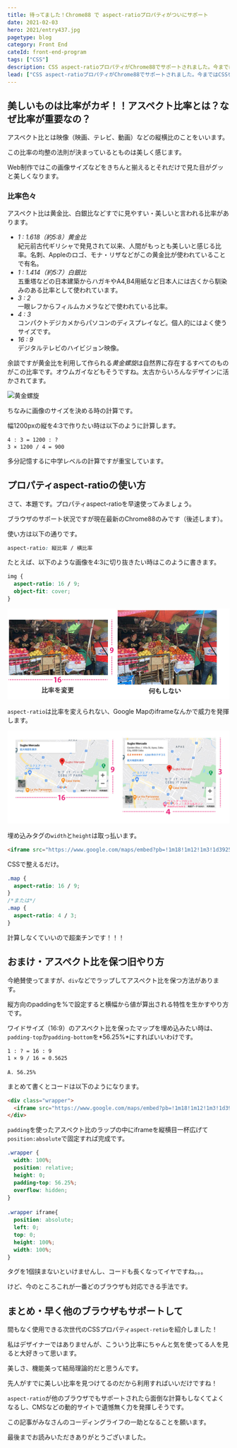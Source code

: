 ```yaml
---
title: 待ってました！Chrome88 で aspect-ratioプロパティがついにサポート
date: 2021-02-03
hero: 2021/entry437.jpg
pagetype: blog
category: Front End
cateId: front-end-program
tags: ["CSS"]
description: CSS aspect-ratioプロパティがChrome88でサポートされました。今まではCSSを駆使して縦横の比率（アスペクト比）を保ってましたが、不要になる日も間近。早めに使い方を覚えて来るべき日に備えましょう。旧アスペクト比の保ち方も合わせてご紹介します。
lead: ["CSS aspect-ratioプロパティがChrome88でサポートされました。今まではCSSを駆使して縦横の比率（アスペクト比）を保ってましたが、不要になる日も間近。早めに使い方を覚えて来るべき日に備えましょう。旧アスペクト比の保ち方も合わせてご紹介します。"]
---
```

## 美しいものは比率がカギ！！アスペクト比率とは？なぜ比率が重要なの？
アスペクト比とは映像（映画、テレビ、動画）などの縦横比のことをいいます。

この比率の均整の法則が決まっているとものは美しく感じます。

Web制作ではこの画像サイズなどをきちんと揃えるとそれだけで見た目がグッと美しくなります。

### 比率色々
アスペクト比は黄金比、白銀比などすでに見やすい・美しいと言われる比率があります。

* *1 : 1.618（約5:8）黄金比*<br>紀元前古代ギリシャで発見されて以来、人間がもっとも美しいと感じる比率。名刺、Appleのロゴ、モナ・リザなどがこの黄金比が使われていることで有名。
* *1 : 1.414（約5:7）白銀比*<br>五重塔などの日本建築からハガキやA4,B4用紙など日本人には古くから馴染みのある比率として使われています。
* *3 : 2*<br>一眼レフからフィルムカメラなどで使われている比率。
* *4 : 3*<br>コンパクトデジカメからパソコンのディスプレイなど。個人的にはよく使うサイズです。
* *16 : 9*<br>デジタルテレビのハイビジョン映像。

余談ですが黄金比を利用して作られる*黄金螺旋*は自然界に存在するすべてのものがこの比率です。オウムガイなどもそうですね。太古からいろんなデザインに活かされてます。

![黄金螺旋](https://upload.wikimedia.org/wikipedia/commons/a/a5/FakeRealLogSpiral.svg)

ちなみに画像のサイズを決める時の計算です。

幅1200pxの縦を4:3で作りたい時は以下のように計算します。

```
4 : 3 = 1200 : ?
3 × 1200 / 4 = 900
```
多分記憶するに中学レベルの計算ですが重宝しています。

## プロパティaspect-ratioの使い方
さて、本題です。プロパティaspect-ratioを早速使ってみましょう。

ブラウザのサポート状況ですが現在最新のChrome88のみです（後述します）。

使い方は以下の通りです。

```css
aspect-ratio: 縦比率 / 横比率
```

たとえば、以下のような画像を4:3に切り抜きたい時はこのように書きます。

```css
img {
  aspect-ratio: 16 / 9;
  object-fit: cover;
}
```

![トリムされた画像](./images/2021/02/entry437-01.jpg)

`aspect-ratio`は比率を変えられない、Google Mapのiframeなんかで威力を発揮します。

![トリムされた画像](./images/2021/02/entry437-02.jpg)

埋め込みタグの`width`と`height`は取っ払います。

```html
<iframe src="https://www.google.com/maps/embed?pb=!1m18!1m12!1m3!1d3925.122371116283!2d123.90344001452674!3d10.332090870063556!2m3!1f0!2f0!3f0!3m2!1i1024!2i768!4f13.1!3m3!1m2!1s0x33a99921c900ebc3%3A0x66f02283ad1bcaf4!2sSugbo%20Mercado!5e0!3m2!1sja!2sph!4v1612605096930!5m2!1sja!2sph" frameborder="0" style="border:0;" allowfullscreen="" aria-hidden="false" tabindex="0" class="map"></iframe>
```
CSSで整えるだけ。

```css
.map {
  aspect-ratio: 16 / 9;
}
/*または*/
.map {
  aspect-ratio: 4 / 3;
}
```
計算しなくていいので超楽チンです！！！

## おまけ・アスペクト比を保つ旧やり方
今絶賛使ってますが、`div`などでラップしてアスペクト比を保つ方法があります。

縦方向のpaddingを%で設定すると横幅から値が算出される特性を生かすやり方です。

ワイドサイズ（16:9）のアスペクト比を保ったマップを埋め込みたい時は、`padding-top`か`padding-bottom`を*56.25%*にすればいいわけです。
```
1 : ? = 16 : 9
1 × 9 / 16 = 0.5625

A. 56.25%
```

まとめて書くとコードは以下のようになります。

```html
<div class="wrapper">
  <iframe src="https://www.google.com/maps/embed?pb=!1m18!1m12!1m3!1d3925.122371116283!2d123.90344001452674!3d10.332090870063556!2m3!1f0!2f0!3f0!3m2!1i1024!2i768!4f13.1!3m3!1m2!1s0x33a99921c900ebc3%3A0x66f02283ad1bcaf4!2sSugbo%20Mercado!5e0!3m2!1sja!2sph!4v1612605096930!5m2!1sja!2sph" width="600" height="450" frameborder="0" style="border:0;" allowfullscreen="" aria-hidden="false" tabindex="0"></iframe>
</div>
```

`padding`を使ったアスペクト比のラップの中にiframeを縦横目一杯広げて`position:absolute`で固定すれば完成です。

```css
.wrapper {
  width: 100%;
  position: relative;
  height: 0;
  padding-top: 56.25%;
  overflow: hidden;
}

.wrapper iframe{
  position: absolute;
  left: 0;
  top: 0;
  height: 100%;
  width: 100%;
}

```

タグを1個挟まないといけませんし、コードも長くなってイヤですね。。。

けど、今のところこれが一番どのブラウザも対応できる手法です。

## まとめ・早く他のブラウザもサポートして
間もなく使用できる次世代のCSSプロパティ`aspect-retio`を紹介しました！

私はデザイナーではありませんが、こういう比率にちゃんと気を使ってる人を見ると大好きって思います。

美しさ、機能美って結局理論的だと思うんです。

先人がすでに美しい比率を見つけてるのだから利用すればいいだけですね！

`aspect-ratio`が他のブラウザでもサポートされたら面倒な計算もしなくてよくなるし、CMSなどの動的サイトで遺憾無く力を発揮しそうです。

この記事がみなさんのコーディングライフの一助となることを願います。

最後までお読みいただきありがとうございました。
